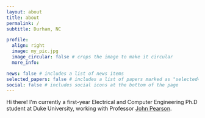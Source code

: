 ```yaml
---
layout: about
title: about
permalink: /
subtitle: Durham, NC

profile:
  align: right
  image: my_pic.jpg
  image_circular: false # crops the image to make it circular
  more_info:

news: false # includes a list of news items
selected_papers: false # includes a list of papers marked as "selected={true}"
social: false # includes social icons at the bottom of the page
---
```

Hi there! I'm currently a first-year Electrical and Computer Engineering Ph.D student at Duke University, working with Professor <a href='https://pearsonlab.github.io'>John Pearson</a>. 
